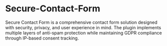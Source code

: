 # Secure-Contact-Form
Secure Contact Form is a comprehensive contact form solution designed with security, privacy, and user experience in mind. The plugin implements multiple layers of anti-spam protection while maintaining GDPR compliance through IP-based consent tracking.
